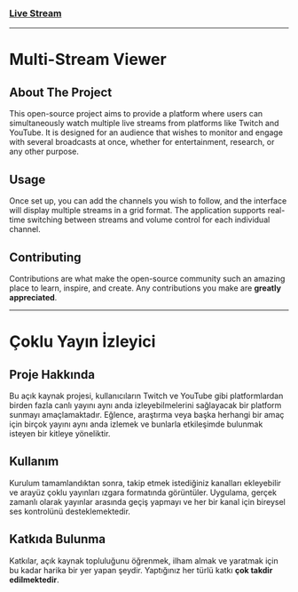### [Live Stream](https://multichannels.netlify.app/)

---

# Multi-Stream Viewer

## About The Project

This open-source project aims to provide a platform where users can simultaneously watch multiple live streams from platforms like Twitch and YouTube. It is designed for an audience that wishes to monitor and engage with several broadcasts at once, whether for entertainment, research, or any other purpose.

## Usage

Once set up, you can add the channels you wish to follow, and the interface will display multiple streams in a grid format. The application supports real-time switching between streams and volume control for each individual channel.

## Contributing

Contributions are what make the open-source community such an amazing place to learn, inspire, and create. Any contributions you make are **greatly appreciated**.

---

# Çoklu Yayın İzleyici

## Proje Hakkında

Bu açık kaynak projesi, kullanıcıların Twitch ve YouTube gibi platformlardan birden fazla canlı yayını aynı anda izleyebilmelerini sağlayacak bir platform sunmayı amaçlamaktadır. Eğlence, araştırma veya başka herhangi bir amaç için birçok yayını aynı anda izlemek ve bunlarla etkileşimde bulunmak isteyen bir kitleye yöneliktir.

## Kullanım

Kurulum tamamlandıktan sonra, takip etmek istediğiniz kanalları ekleyebilir ve arayüz çoklu yayınları ızgara formatında görüntüler. Uygulama, gerçek zamanlı olarak yayınlar arasında geçiş yapmayı ve her bir kanal için bireysel ses kontrolünü desteklemektedir.

## Katkıda Bulunma

Katkılar, açık kaynak topluluğunu öğrenmek, ilham almak ve yaratmak için bu kadar harika bir yer yapan şeydir. Yaptığınız her türlü katkı **çok takdir edilmektedir**.

